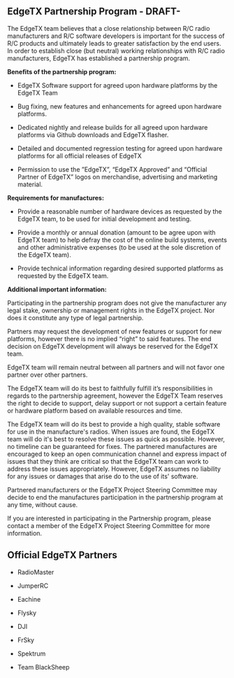 ## EdgeTX Partnership Program - DRAFT-

The EdgeTX team believes that a close relationship between R/C radio manufacturers and R/C software developers is important for the success of R/C products and ultimately leads to greater satisfaction by the end users. In order to establish close (but neutral) working relationships with R/C radio manufacturers, EdgeTX has established a partnership program.

**Benefits of the partnership program:**

 - EdgeTX Software support for agreed upon hardware platforms by the EdgeTX Team

 - Bug fixing, new features and enhancements for agreed upon hardware platforms.

 - Dedicated nightly and release builds for all agreed upon hardware platforms via Github downloads and EdgeTX flasher.

 - Detailed and documented regression testing for agreed upon hardware platforms for all official releases of EdgeTX

 - Permission to use the ”EdgeTX”, “EdgeTX Approved” and “Official Partner of EdgeTX” logos on merchandise, advertising and marketing material.

**Requirements for manufactures:**

 - Provide a reasonable number of hardware devices as requested by the EdgeTX team, to be used for initial development and testing.

 - Provide a monthly or annual donation (amount to be agree upon with EdgeTX team) to help defray the cost of the online build systems, events and other administrative expenses (to be used at the sole discretion of the EdgeTX team).

 - Provide technical information regarding desired supported platforms as requested by the EdgeTX team.

**Additional  important information:**

Participating in the partnership program does not give the manufacturer any legal stake, ownership or management rights in the EdgeTX project. Nor does it constitute any type of legal partnership.

Partners may request the development of new features or support for new platforms, however there is no implied “right” to said features. The end decision on EdgeTX development will always be reserved for the EdgeTX team.

EdgeTX team will remain neutral between all partners and will not favor one partner over other partners.

The EdgeTX team will do its best to faithfully fulfill it’s responsibilities in regards to the partnership agreement, however the EdgeTX Team reserves the right to decide to support, delay support or not support a certain feature or hardware platform based on available resources and time.

The EdgeTX team will do its best to provide a high quality, stable software for use in the manufacture's radios. When issues are found, the EdgeTX team will do it's best to resolve these issues as quick as possible. However, no timeline can be guaranteed for fixes. The partnered manufactures are encouraged to keep an open communication channel and express impact of issues that they think are critical so that the EdgeTX team can work to address these issues appropriately. However, EdgeTX assumes no liability for any issues or damages that arise do to the use of its' software.

Partnered manufacturers or the EdgeTX Project Steering Committee may decide to end the manufactures participation in the partnership program at any time, without cause. 

If you are interested in participating in the Partnership program, please contact a member of the EdgeTX Project Steering Committee for more information. 

## Official EdgeTX Partners

- RadioMaster

- JumperRC

- Eachine

- Flysky

- DJI

- FrSky

- Spektrum

- Team BlackSheep

